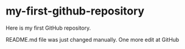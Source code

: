 # my-first-github-repository
Here is my first GitHub repository.

README.md file was just changed manually. One more edit at GitHub
